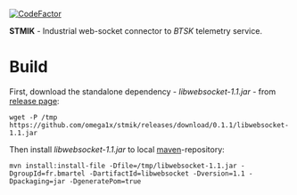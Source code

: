 [![CodeFactor](https://www.codefactor.io/repository/github/omega1x/stmik/badge)](https://www.codefactor.io/repository/github/omega1x/stmik)

**STMIK** - Industrial web-socket connector to *BTSK* telemetry service.

# Build

First, download the standalone dependency - *libwebsocket-1.1.jar* - from [release page](https://github.com/omega1x/stmik/releases/tag/0.1.1):

```shell
wget -P /tmp https://github.com/omega1x/stmik/releases/download/0.1.1/libwebsocket-1.1.jar
```

Then install *libwebsocket-1.1.jar* to local [maven](https://maven.apache.org/)-repository:

```shell
mvn install:install-file -Dfile=/tmp/libwebsocket-1.1.jar -DgroupId=fr.bmartel -DartifactId=libwebsocket -Dversion=1.1 -Dpackaging=jar -DgeneratePom=true
```

